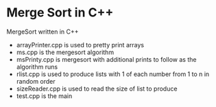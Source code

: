 Merge Sort in C++
=================

MergeSort written in C++

- arrayPrinter.cpp is used to pretty print arrays
- ms.cpp is the mergesort algorithm
- msPrinty.cpp is mergesort with additional prints to follow as the algorithm runs
- rlist.cpp is used to produce lists with 1 of each number from 1 to n in random order
- sizeReader.cpp is used to read the size of list to produce
- test.cpp is the main
